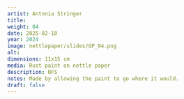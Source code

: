 ```yaml
---
artist: Antonia Stringer
title: 
weight: 04
date: 2025-02-10
year: 2024
image: nettlepaper/slides/GP_04.png
alt: 
dimensions: 11x15 cm
media: Rust paint on nettle paper
description: NFS
notes: Made by allowing the paint to go where it would.
draft: false
---
```


